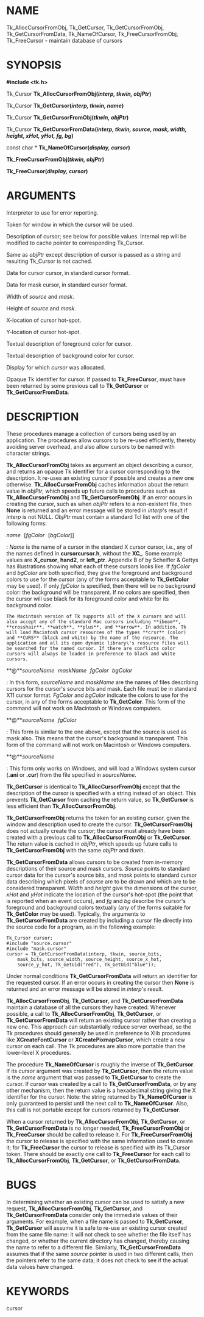 # NAME

Tk_AllocCursorFromObj, Tk_GetCursor, Tk_GetCursorFromObj,
Tk_GetCursorFromData, Tk_NameOfCursor, Tk_FreeCursorFromObj,
Tk_FreeCursor - maintain database of cursors

# SYNOPSIS

**#include \<tk.h\>**

Tk_Cursor **Tk_AllocCursorFromObj(***interp, tkwin, objPtr***)**

Tk_Cursor **Tk_GetCursor(***interp, tkwin, name***)**

Tk_Cursor **Tk_GetCursorFromObj(***tkwin, objPtr***)**

Tk_Cursor **Tk_GetCursorFromData(***interp, tkwin, source, mask, width,
height, xHot, yHot, fg, bg***)**

const char \* **Tk_NameOfCursor(***display, cursor***)**

**Tk_FreeCursorFromObj(***tkwin, objPtr***)**

**Tk_FreeCursor(***display, cursor***)**

# ARGUMENTS

Interpreter to use for error reporting.

Token for window in which the cursor will be used.

Description of cursor; see below for possible values. Internal rep will
be modified to cache pointer to corresponding Tk_Cursor.

Same as *objPtr* except description of cursor is passed as a string and
resulting Tk_Cursor is not cached.

Data for cursor cursor, in standard cursor format.

Data for mask cursor, in standard cursor format.

Width of *source* and *mask*.

Height of *source* and *mask*.

X-location of cursor hot-spot.

Y-location of cursor hot-spot.

Textual description of foreground color for cursor.

Textual description of background color for cursor.

Display for which *cursor* was allocated.

Opaque Tk identifier for cursor. If passed to **Tk_FreeCursor**, must
have been returned by some previous call to **Tk_GetCursor** or
**Tk_GetCursorFromData**.

# DESCRIPTION

These procedures manage a collection of cursors being used by an
application. The procedures allow cursors to be re-used efficiently,
thereby avoiding server overhead, and also allow cursors to be named
with character strings.

**Tk_AllocCursorFromObj** takes as argument an object describing a
cursor, and returns an opaque Tk identifier for a cursor corresponding
to the description. It re-uses an existing cursor if possible and
creates a new one otherwise. **Tk_AllocCursorFromObj** caches
information about the return value in *objPtr*, which speeds up future
calls to procedures such as **Tk_AllocCursorFromObj** and
**Tk_GetCursorFromObj**. If an error occurs in creating the cursor, such
as when *objPtr* refers to a non-existent file, then **None** is
returned and an error message will be stored in *interp*\'s result if
*interp* is not NULL. *ObjPtr* must contain a standard Tcl list with one
of the following forms:

*name* \[*fgColor* \[*bgColor*\]\]

:   *Name* is the name of a cursor in the standard X cursor cursor,
    i.e., any of the names defined in **cursorcursor.h**, without the
    **XC\_**. Some example values are **X_cursor**, **hand2**, or
    **left_ptr**. Appendix B of by Scheifler & Gettys has illustrations
    showing what each of these cursors looks like. If *fgColor* and
    *bgColor* are both specified, they give the foreground and
    background colors to use for the cursor (any of the forms acceptable
    to **Tk_GetColor** may be used). If only *fgColor* is specified,
    then there will be no background color: the background will be
    transparent. If no colors are specified, then the cursor will use
    black for its foreground color and white for its background color.

    The Macintosh version of Tk supports all of the X cursors and will
    also accept any of the standard Mac cursors including **ibeam**,
    **crosshair**, **watch**, **plus**, and **arrow**. In addition, Tk
    will load Macintosh cursor resources of the types **crsr** (color)
    and **CURS** (black and white) by the name of the resource. The
    application and all its open dynamic library\'s resource files will
    be searched for the named cursor. If there are conflicts color
    cursors will always be loaded in preference to black and white
    cursors.

**@***sourceName maskName fgColor bgColor*

:   In this form, *sourceName* and *maskName* are the names of files
    describing cursors for the cursor\'s source bits and mask. Each file
    must be in standard X11 cursor format. *FgColor* and *bgColor*
    indicate the colors to use for the cursor, in any of the forms
    acceptable to **Tk_GetColor**. This form of the command will not
    work on Macintosh or Windows computers.

**@***sourceName fgColor*

:   This form is similar to the one above, except that the source is
    used as mask also. This means that the cursor\'s background is
    transparent. This form of the command will not work on Macintosh or
    Windows computers.

**@***sourceName*

:   This form only works on Windows, and will load a Windows system
    cursor (**.ani** or **.cur**) from the file specified in
    *sourceName*.

**Tk_GetCursor** is identical to **Tk_AllocCursorFromObj** except that
the description of the cursor is specified with a string instead of an
object. This prevents **Tk_GetCursor** from caching the return value, so
**Tk_GetCursor** is less efficient than **Tk_AllocCursorFromObj**.

**Tk_GetCursorFromObj** returns the token for an existing cursor, given
the window and description used to create the cursor.
**Tk_GetCursorFromObj** does not actually create the cursor; the cursor
must already have been created with a previous call to
**Tk_AllocCursorFromObj** or **Tk_GetCursor**. The return value is
cached in *objPtr*, which speeds up future calls to
**Tk_GetCursorFromObj** with the same *objPtr* and *tkwin*.

**Tk_GetCursorFromData** allows cursors to be created from in-memory
descriptions of their source and mask cursors. *Source* points to
standard cursor data for the cursor\'s source bits, and *mask* points to
standard cursor data describing which pixels of *source* are to be drawn
and which are to be considered transparent. *Width* and *height* give
the dimensions of the cursor, *xHot* and *yHot* indicate the location of
the cursor\'s hot-spot (the point that is reported when an event
occurs), and *fg* and *bg* describe the cursor\'s foreground and
background colors textually (any of the forms suitable for
**Tk_GetColor** may be used). Typically, the arguments to
**Tk_GetCursorFromData** are created by including a cursor file directly
into the source code for a program, as in the following example:

    Tk_Cursor cursor;
    #include "source.cursor"
    #include "mask.cursor"
    cursor = Tk_GetCursorFromData(interp, tkwin, source_bits,
        mask_bits, source_width, source_height, source_x_hot,
        source_y_hot, Tk_GetUid("red"), Tk_GetUid("blue"));

Under normal conditions **Tk_GetCursorFromData** will return an
identifier for the requested cursor. If an error occurs in creating the
cursor then **None** is returned and an error message will be stored in
*interp*\'s result.

**Tk_AllocCursorFromObj**, **Tk_GetCursor**, and
**Tk_GetCursorFromData** maintain a database of all the cursors they
have created. Whenever possible, a call to **Tk_AllocCursorFromObj**,
**Tk_GetCursor**, or **Tk_GetCursorFromData** will return an existing
cursor rather than creating a new one. This approach can substantially
reduce server overhead, so the Tk procedures should generally be used in
preference to Xlib procedures like **XCreateFontCursor** or
**XCreatePixmapCursor**, which create a new cursor on each call. The Tk
procedures are also more portable than the lower-level X procedures.

The procedure **Tk_NameOfCursor** is roughly the inverse of
**Tk_GetCursor**. If its *cursor* argument was created by
**Tk_GetCursor**, then the return value is the *name* argument that was
passed to **Tk_GetCursor** to create the cursor. If *cursor* was created
by a call to **Tk_GetCursorFromData**, or by any other mechanism, then
the return value is a hexadecimal string giving the X identifier for the
cursor. Note: the string returned by **Tk_NameOfCursor** is only
guaranteed to persist until the next call to **Tk_NameOfCursor**. Also,
this call is not portable except for cursors returned by
**Tk_GetCursor**.

When a cursor returned by **Tk_AllocCursorFromObj**, **Tk_GetCursor**,
or **Tk_GetCursorFromData** is no longer needed,
**Tk_FreeCursorFromObj** or **Tk_FreeCursor** should be called to
release it. For **Tk_FreeCursorFromObj** the cursor to release is
specified with the same information used to create it; for
**Tk_FreeCursor** the cursor to release is specified with its Tk_Cursor
token. There should be exactly one call to **Tk_FreeCursor** for each
call to **Tk_AllocCursorFromObj**, **Tk_GetCursor**, or
**Tk_GetCursorFromData**.

# BUGS

In determining whether an existing cursor can be used to satisfy a new
request, **Tk_AllocCursorFromObj**, **Tk_GetCursor**, and
**Tk_GetCursorFromData** consider only the immediate values of their
arguments. For example, when a file name is passed to **Tk_GetCursor**,
**Tk_GetCursor** will assume it is safe to re-use an existing cursor
created from the same file name: it will not check to see whether the
file itself has changed, or whether the current directory has changed,
thereby causing the name to refer to a different file. Similarly,
**Tk_GetCursorFromData** assumes that if the same *source* pointer is
used in two different calls, then the pointers refer to the same data;
it does not check to see if the actual data values have changed.

# KEYWORDS

cursor

<!---
Copyright (c) 1990 The Regents of the University of California
Copyright (c) 1994-1998 Sun Microsystems, Inc
-->

